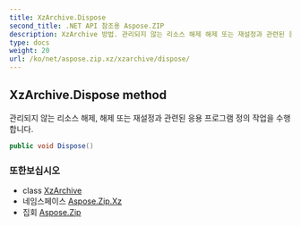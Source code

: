 ```yaml
---
title: XzArchive.Dispose
second_title: .NET API 참조용 Aspose.ZIP
description: XzArchive 방법. 관리되지 않는 리소스 해제 해제 또는 재설정과 관련된 응용 프로그램 정의 작업을 수행합니다.
type: docs
weight: 20
url: /ko/net/aspose.zip.xz/xzarchive/dispose/
---
```

## XzArchive.Dispose method

관리되지 않는 리소스 해제, 해제 또는 재설정과 관련된 응용 프로그램 정의 작업을 수행합니다.

```csharp
public void Dispose()
```

### 또한보십시오

* class [XzArchive](../)
* 네임스페이스 [Aspose.Zip.Xz](../../xzarchive/)
* 집회 [Aspose.Zip](../../../)


